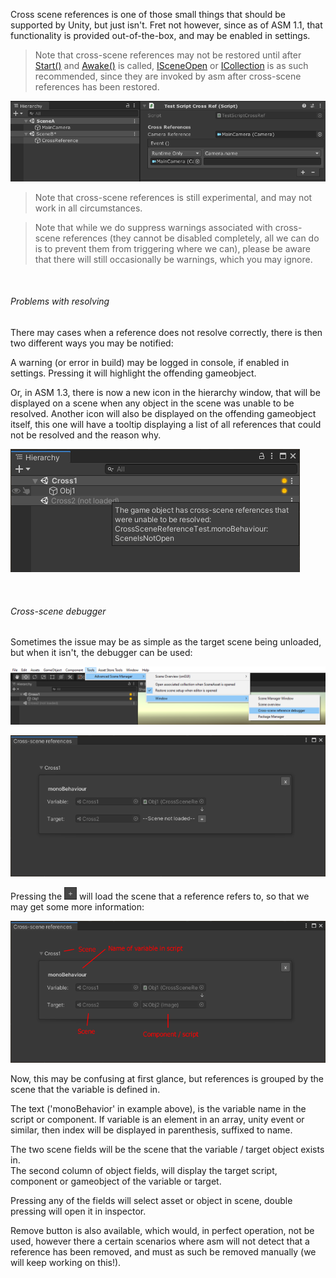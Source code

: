 Cross scene references is one of those small things that should be supported by Unity, but just isn't. Fret not however, since as of ASM 1.1, that functionality is provided out-of-the-box, and may be enabled in settings.

> Note that cross-scene references may not be restored until after [Start()](https://docs.unity3d.com/ScriptReference/MonoBehaviour.Start.html) and [Awake()](https://docs.unity3d.com/ScriptReference/MonoBehaviour.Awake.html) is called, [ISceneOpen](Callbacks) or [ICollection](Callbacks) is as such recommended, since they are invoked by asm after cross-scene references has been restored.

![](image/cross-scene-reference.png)

> Note that cross-scene references is still experimental, and may not work in all circumstances.

> Note that while we do suppress warnings associated with cross-scene references (they cannot be disabled completely, all we can do is to prevent them from triggering where we can), please be aware that there will still occasionally be warnings, which you may ignore.

</br>

###### Problems with resolving
There may cases when a reference does not resolve correctly, there is then two different ways you may be notified:

A warning (or error in build) may be logged in console, if enabled in settings. Pressing it will highlight the offending gameobject.

Or, in ASM 1.3, there is now a new icon in the hierarchy window, that will be displayed on a scene when any object in the scene was unable to be resolved. Another icon will also be displayed on the offending gameobject itself, this one will have a tooltip displaying a list of all references that could not be resolved and the reason why.

![](image/cross-scene-indicator.png)

</br>

###### Cross-scene debugger
 Sometimes the issue may be as simple as the target scene being unloaded, but when it isn't, the debugger can be used:

 ![](image/cross-scene-debugger-menu.png)

![](image/cross-scene-reference-debugger.png)

Pressing the ![](image/+.png) will load the scene that a reference refers to, so that we may get some more information:

![](image/cross-scene-reference-debugger2.png)

Now, this may be confusing at first glance, but references is grouped by the scene that the variable is defined in.

The text ('monoBehavior' in example above), is the variable name in the script or component. If variable is an element in an array, unity event or similar, then index will be displayed in parenthesis, suffixed to name.

The two scene fields will be the scene that the variable / target object exists in.\
The second column of object fields, will display the target script, component or gameobject of the variable or target.

Pressing any of the fields will select asset or object in scene, double pressing will open it in inspector.

Remove button is also available, which would, in perfect operation, not be used, however there a certain scenarios where asm will not detect that a reference has been removed, and must as such be removed manually (we will keep working on this!).

